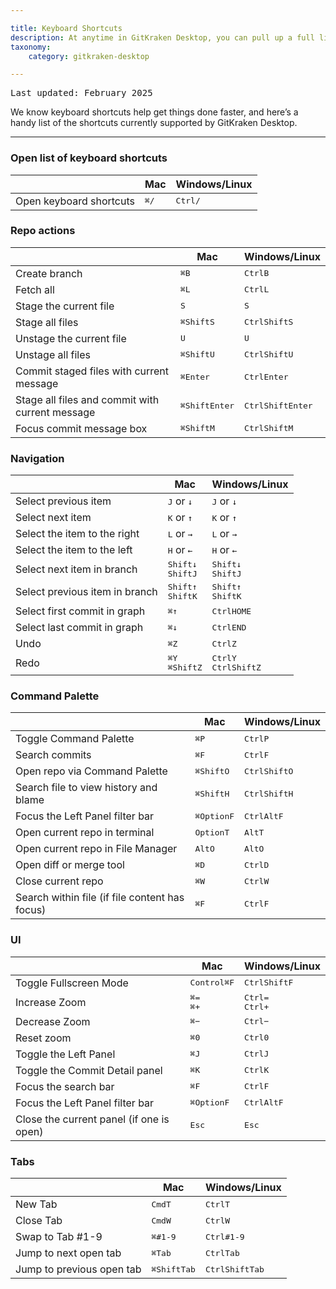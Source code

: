 ```yaml
---

title: Keyboard Shortcuts
description: At anytime in GitKraken Desktop, you can pull up a full list of keyboard shortcuts available. Work faster in GitKraken Desktop with keyboard shortcuts. Learn more.
taxonomy:
    category: gitkraken-desktop

---
```

<kbd>Last updated: February 2025</kbd>

We know keyboard shortcuts help get things done faster, and here’s a handy list of the shortcuts currently supported by GitKraken Desktop.

***
### Open list of keyboard shortcuts

<table class='table table--bordered table--shortcuts'>
    <thead>
        <tr>
            <th>&nbsp;</th>
            <th>Mac</th>
            <th>Windows/Linux</th>
        </tr>
    </thead>
    <tbody>
        <tr>
            <td>Open keyboard shortcuts</td>
            <td><kbd>&#8984;</kbd><kbd>/</kbd></td>
            <td><kbd>Ctrl</kbd><kbd>/</kbd></td>
        </tr>
    </tbody>
</table>

### Repo actions
<table class='table table--bordered table--shortcuts'>
    <thead>
        <tr>
            <th></th>
            <th>Mac</th>
            <th>Windows/Linux</th>
        </tr>
    </thead>
    <tbody>
        <tr>
            <td>Create branch</td>
            <td><kbd>&#8984;</kbd><kbd>B</kbd></td>
            <td><kbd>Ctrl</kbd><kbd>B</kbd></td>
        </tr>
        <tr>
            <td>Fetch all</td>
            <td><kbd>&#8984;</kbd><kbd>L</kbd></td>
            <td><kbd>Ctrl</kbd><kbd>L</kbd></td>
        </tr>
        <tr>
            <td>Stage the current file</td>
            <td><kbd>S</kbd></td>
            <td><kbd>S</kbd></td>
        </tr>
        <tr>
            <td>Stage all files</td>
            <td><kbd>&#8984;</kbd><kbd>Shift</kbd><kbd>S</kbd></td>
            <td><kbd>Ctrl</kbd><kbd>Shift</kbd><kbd>S</kbd></td>
        </tr>
        <tr>
            <td>Unstage the current file</td>
            <td><kbd>U</kbd></td>
            <td><kbd>U</kbd></td>
        </tr>
        <tr>
            <td>Unstage all files</td>
            <td><kbd>&#8984;</kbd><kbd>Shift</kbd><kbd>U</kbd></td>
            <td><kbd>Ctrl</kbd><kbd>Shift</kbd><kbd>U</kbd></td>
        </tr>
        <tr>
            <td>Commit staged files with current message</td>
            <td><kbd>&#8984;</kbd><kbd>Enter</kbd></td>
            <td><kbd>Ctrl</kbd><kbd>Enter</kbd></td>
        </tr>
        <tr>
            <td>Stage all files and commit with current message</td>
            <td><kbd>&#8984;</kbd><kbd>Shift</kbd><kbd>Enter</kbd></td>
            <td><kbd>Ctrl</kbd><kbd>Shift</kbd><kbd>Enter</kbd></td>
        </tr>
        <tr>
            <td>Focus commit message box</td>
            <td><kbd>&#8984;</kbd><kbd>Shift</kbd><kbd>M</kbd></td>
            <td><kbd>Ctrl</kbd><kbd>Shift</kbd><kbd>M</kbd></td>
        </tr>
    </tbody>
</table>

### Navigation
<table class='table table--bordered table--shortcuts'>
    <thead>
        <tr>
            <th>&nbsp;</th>
            <th>Mac</th>
            <th>Windows/Linux</th>
        </tr>
    </thead>
    <tbody>
        <tr>
            <td>Select previous item</td>
            <td><kbd>J</kbd> or <kbd>&darr;</kbd></td>
            <td><kbd>J</kbd> or <kbd>&darr;</kbd></td>
        </tr>
        <tr>
            <td>Select next item</td>
            <td><kbd>K</kbd> or <kbd>&uarr;</kbd></td>
            <td><kbd>K</kbd> or <kbd>&uarr;</kbd></td>
        </tr>
        <tr>
            <td>Select the item to the right</td>
            <td><kbd>L</kbd> or <kbd>&rarr;</kbd></td>
            <td><kbd>L</kbd> or <kbd>&rarr;</kbd></td>
        </tr>
        <tr>
            <td>Select the item to the left</td>
            <td><kbd>H</kbd> or <kbd>&larr;</kbd></td>
            <td><kbd>H</kbd> or <kbd>&larr;</kbd></td>
        </tr>
        <tr>
            <td>Select next item in branch</td>
            <td><kbd>Shift</kbd><kbd>&darr;</kbd><br>
            <kbd>Shift</kbd><kbd>J</td>
            <td><kbd>Shift</kbd><kbd>&darr;</kbd><br>
            <kbd>Shift</kbd><kbd>J</td>
        </tr>
        <tr>
            <td>Select previous item in branch</td>
            <td><kbd>Shift</kbd><kbd>&uarr;</kbd><br>
            <kbd>Shift</kbd><kbd>K</td>
            <td><kbd>Shift</kbd><kbd>&uarr;</kbd><br>
            <kbd>Shift</kbd><kbd>K</td>
        </tr>
        <tr>
            <td>Select first commit in graph</td>
            <td><kbd>&#8984;</kbd><kbd>&uarr;</kbd></td>
            <td><kbd>Ctrl</kbd><kbd>HOME</kbd></td>
        </tr>
        <tr>
            <td>Select last commit in graph</td>
            <td><kbd>&#8984;</kbd><kbd>&darr;</kbd></td>
            <td><kbd>Ctrl</kbd><kbd>END</kbd></td>
        </tr>
        <tr>
            <td>Undo</td>
            <td><kbd>&#8984;</kbd><kbd>Z</kbd></td>
            <td><kbd>Ctrl</kbd><kbd>Z</kbd></td>
        </tr>
        <tr>
            <td>Redo</td>
            <td><kbd>&#8984;</kbd><kbd>Y</kbd><br>
            <kbd>&#8984;</kbd><kbd>Shift</kbd><kbd>Z</kbd></td>
            <td><kbd>Ctrl</kbd><kbd>Y</kbd><br>
            <kbd>Ctrl</kbd><kbd>Shift</kbd><kbd>Z</kbd></td>
        </tr>
    </tbody>
</table>

### Command Palette
<table class='table table--bordered table--shortcuts'>
    <thead>
        <tr>
            <th>&nbsp;</th>
            <th>Mac</th>
            <th>Windows/Linux</th>
        </tr>
    </thead>
    <tbody>
         <tr>
            <td>Toggle Command Palette</td>
            <td><kbd>&#8984;</kbd><kbd>P</kbd></td>
            <td><kbd>Ctrl</kbd><kbd>P</kbd></td>
        </tr>
        <tr>
            <td>Search commits</td>
            <td><kbd>&#8984;</kbd><kbd>F</kbd></td>
            <td><kbd>Ctrl</kbd><kbd>F</kbd></td>
        </tr>
        <tr>
            <td>Open repo via Command Palette</td>
            <td><kbd>&#8984;</kbd><kbd>Shift</kbd><kbd>O</kbd>
            <td><kbd>Ctrl</kbd><kbd>Shift</kbd><kbd>O</kbd>
        </tr>
        <tr>
            <td>Search file to view history and blame</td>
            <td><kbd>&#8984;</kbd><kbd>Shift</kbd><kbd>H</kbd></td>
            <td><kbd>Ctrl</kbd><kbd>Shift</kbd><kbd>H</kbd></td>
        </tr>
        <tr>
            <td>Focus the Left Panel filter bar</td>
            <td><kbd>&#8984;</kbd><kbd>Option</kbd><kbd>F</kbd></td>
            <td><kbd>Ctrl</kbd><kbd>Alt</kbd><kbd>F</kbd></td>
        </tr>
        <tr>
            <td>Open current repo in terminal</td>
            <td><kbd>Option</kbd><kbd>T</kbd>
            <td><kbd>Alt</kbd><kbd>T</kbd>
        </tr>
        <tr>
            <td>Open current repo in File Manager</td>
            <td><kbd>Alt</kbd><kbd>O</kbd>
            <td><kbd>Alt</kbd><kbd>O</kbd>
        </tr>
        <tr>
            <td>Open diff or merge tool</td>
            <td><kbd>&#8984;</kbd><kbd>D</kbd>
            <td><kbd>Ctrl</kbd><kbd>D</kbd>
        </tr>
        <tr>
            <td>Close current repo</td>
            <td><kbd>&#8984;</kbd><kbd>W</kbd>
            <td><kbd>Ctrl</kbd><kbd>W</kbd>
        </tr>
        <tr>
            <td>Search within file (if file content has focus)</td>
            <td><kbd>&#8984;</kbd><kbd>F</kbd>
            <td><kbd>Ctrl</kbd><kbd>F</kbd>
        </tr>
    </tbody>
</table>

### UI
<table class='table table--bordered table--shortcuts'>
    <thead>
        <tr>
            <th>&nbsp;</th>
            <th>Mac</th>
            <th>Windows/Linux</th>
        </tr>
    </thead>
    <tbody>
        <tr>
            <td>Toggle Fullscreen Mode</td>
            <td><kbd>Control</kbd><kbd>&#8984;</kbd><kbd>F</kbd><br>
            <td><kbd>Ctrl</kbd><kbd>Shift</kbd><kbd>F</kbd><br>
        </tr>
        <tr>
            <td>Increase Zoom</td>
            <td><kbd>&#8984;</kbd><kbd>&equals;</kbd><br>
            <kbd>&#8984;</kbd><kbd>&plus;</kbd></td>
            <td><kbd>Ctrl</kbd><kbd>&equals;</kbd><br>
            <kbd>Ctrl</kbd><kbd>&plus;</kbd></td>
        </tr>
        <tr>
            <td>Decrease Zoom</td>
            <td><kbd>&#8984;</kbd><kbd>&minus;</kbd></td>
            <td><kbd>Ctrl</kbd><kbd>&minus;</kbd></td>
        </tr>
        <tr>
            <td>Reset zoom</td>
            <td><kbd>&#8984;</kbd><kbd>0</kbd></td>
            <td><kbd>Ctrl</kbd><kbd>0</kbd></td>
        </tr>
        <tr>
            <td>Toggle the Left Panel</td>
            <td><kbd>&#8984;</kbd><kbd>J</kbd></td>
            <td><kbd>Ctrl</kbd><kbd>J</kbd></td>
        </tr>
        <tr>
            <td>Toggle the Commit Detail panel</td>
            <td><kbd>&#8984;</kbd><kbd>K</kbd></td>
            <td><kbd>Ctrl</kbd><kbd>K</kbd></td>
        </tr>
        <tr>
            <td>Focus the search bar</td>
            <td><kbd>&#8984;</kbd><kbd>F</kbd></td>
            <td><kbd>Ctrl</kbd><kbd>F</kbd></td>
        </tr>
        <tr>
            <td>Focus the Left Panel filter bar</td>
            <td><kbd>&#8984;</kbd><kbd>Option</kbd><kbd>F</kbd></td>
            <td><kbd>Ctrl</kbd><kbd>Alt</kbd><kbd>F</kbd></td>
        </tr>
        <tr>
            <td>Close the current panel (if one is open)</td>
            <td><kbd>Esc</kbd></td>
            <td><kbd>Esc</kbd></td>
        </tr>
    </tbody>
</table>

### Tabs
<table class='table table--bordered table--shortcuts'>
    <thead>
        <tr>
            <th>&nbsp;</th>
            <th>Mac</th>
            <th>Windows/Linux</th>
        </tr>
    </thead>
    <tbody>
        <tr>
            <td>New Tab</td>
            <td><kbd>Cmd</kbd><kbd>T</kbd><br>
            <td><kbd>Ctrl</kbd><kbd>T</kbd><br>
        </tr>
        <tr>
            <td>Close Tab</td>
            <td><kbd>Cmd</kbd><kbd>W</kbd><br>
            <td><kbd>Ctrl</kbd><kbd>W</kbd><br>
        </tr>
        </tr>
        <tr>
            <td>Swap to Tab #1-9</td>
            <td><kbd>&#8984;</kbd><kbd>#1-9</kbd></td>
            <td><kbd>Ctrl</kbd><kbd>#1-9</kbd></td>
        </tr>
        <tr>
            <td>Jump to next open tab</td>
            <td><kbd>&#8984;</kbd><kbd>Tab</kbd></td>
            <td><kbd>Ctrl</kbd><kbd>Tab</kbd></td>
        </tr>
        <tr>
            <td>Jump to previous open tab</td>
            <td><kbd>&#8984;</kbd><kbd>Shift</kbd><kbd>Tab</kbd></td>
            <td><kbd>Ctrl</kbd><kbd>Shift</kbd><kbd>Tab</kbd></td>
        </tr>
    </tbody>
</table>


